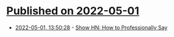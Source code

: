 # [Published on 2022-05-01](index.md)

* [2022-05-01, 13:50:28](https://news.ycombinator.com/item?id=31224996) - [Show HN: How to Professionally Say](https://howtoprofessionallysay.akashrajpurohit.com/)
